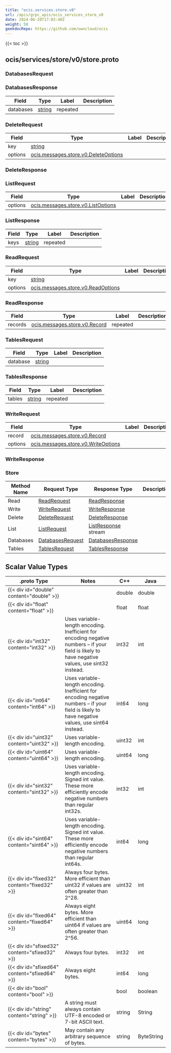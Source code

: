 ```yaml
---
title: "ocis.services.store.v0"
url: /apis/grpc_apis/ocis_services_store_v0
date: 2024-06-20T17:03:40Z
weight: 50
geekdocRepo: https://github.com/owncloud/ocis
---
```


{{< toc >}}



## ocis/services/store/v0/store.proto

### DatabasesRequest




### DatabasesResponse



| Field | Type | Label | Description |
| ----- | ---- | ----- | ----------- |
| databases | [string](#string) | repeated |  |

### DeleteRequest



| Field | Type | Label | Description |
| ----- | ---- | ----- | ----------- |
| key | [string](#string) |  |  |
| options | [ocis.messages.store.v0.DeleteOptions](/apis/grpc_apis/ocis_messages_store_v0/#deleteoptions) |  |  |

### DeleteResponse




### ListRequest



| Field | Type | Label | Description |
| ----- | ---- | ----- | ----------- |
| options | [ocis.messages.store.v0.ListOptions](/apis/grpc_apis/ocis_messages_store_v0/#listoptions) |  |  |

### ListResponse



| Field | Type | Label | Description |
| ----- | ---- | ----- | ----------- |
| keys | [string](#string) | repeated |  |

### ReadRequest



| Field | Type | Label | Description |
| ----- | ---- | ----- | ----------- |
| key | [string](#string) |  |  |
| options | [ocis.messages.store.v0.ReadOptions](/apis/grpc_apis/ocis_messages_store_v0/#readoptions) |  |  |

### ReadResponse



| Field | Type | Label | Description |
| ----- | ---- | ----- | ----------- |
| records | [ocis.messages.store.v0.Record](/apis/grpc_apis/ocis_messages_store_v0/#record) | repeated |  |

### TablesRequest



| Field | Type | Label | Description |
| ----- | ---- | ----- | ----------- |
| database | [string](#string) |  |  |

### TablesResponse



| Field | Type | Label | Description |
| ----- | ---- | ----- | ----------- |
| tables | [string](#string) | repeated |  |

### WriteRequest



| Field | Type | Label | Description |
| ----- | ---- | ----- | ----------- |
| record | [ocis.messages.store.v0.Record](/apis/grpc_apis/ocis_messages_store_v0/#record) |  |  |
| options | [ocis.messages.store.v0.WriteOptions](/apis/grpc_apis/ocis_messages_store_v0/#writeoptions) |  |  |

### WriteResponse





### Store



| Method Name | Request Type | Response Type | Description |
| ----------- | ------------ | ------------- | ------------|
| Read | [ReadRequest](#readrequest) | [ReadResponse](#readresponse) |  |
| Write | [WriteRequest](#writerequest) | [WriteResponse](#writeresponse) |  |
| Delete | [DeleteRequest](#deleterequest) | [DeleteResponse](#deleteresponse) |  |
| List | [ListRequest](#listrequest) | [ListResponse](#listresponse) stream |  |
| Databases | [DatabasesRequest](#databasesrequest) | [DatabasesResponse](#databasesresponse) |  |
| Tables | [TablesRequest](#tablesrequest) | [TablesResponse](#tablesresponse) |  |

## Scalar Value Types

| .proto Type | Notes | C++ | Java |
| ----------- | ----- | --- | ---- |
| {{< div id="double" content="double" >}} |  | double | double |
| {{< div id="float" content="float" >}} |  | float | float |
| {{< div id="int32" content="int32" >}} | Uses variable-length encoding. Inefficient for encoding negative numbers – if your field is likely to have negative values, use sint32 instead. | int32 | int |
| {{< div id="int64" content="int64" >}} | Uses variable-length encoding. Inefficient for encoding negative numbers – if your field is likely to have negative values, use sint64 instead. | int64 | long |
| {{< div id="uint32" content="uint32" >}} | Uses variable-length encoding. | uint32 | int |
| {{< div id="uint64" content="uint64" >}} | Uses variable-length encoding. | uint64 | long |
| {{< div id="sint32" content="sint32" >}} | Uses variable-length encoding. Signed int value. These more efficiently encode negative numbers than regular int32s. | int32 | int |
| {{< div id="sint64" content="sint64" >}} | Uses variable-length encoding. Signed int value. These more efficiently encode negative numbers than regular int64s. | int64 | long |
| {{< div id="fixed32" content="fixed32" >}} | Always four bytes. More efficient than uint32 if values are often greater than 2^28. | uint32 | int |
| {{< div id="fixed64" content="fixed64" >}} | Always eight bytes. More efficient than uint64 if values are often greater than 2^56. | uint64 | long |
| {{< div id="sfixed32" content="sfixed32" >}} | Always four bytes. | int32 | int |
| {{< div id="sfixed64" content="sfixed64" >}} | Always eight bytes. | int64 | long |
| {{< div id="bool" content="bool" >}} |  | bool | boolean |
| {{< div id="string" content="string" >}} | A string must always contain UTF-8 encoded or 7-bit ASCII text. | string | String |
| {{< div id="bytes" content="bytes" >}} | May contain any arbitrary sequence of bytes. | string | ByteString |

